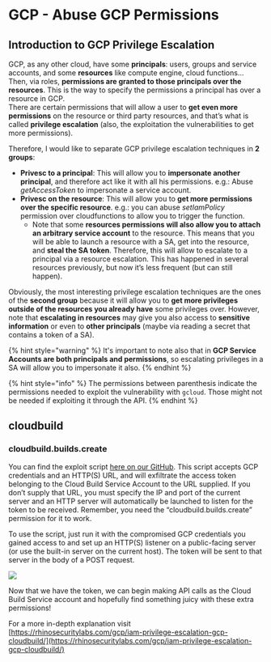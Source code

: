 # GCP - Abuse GCP Permissions

## Introduction to GCP Privilege Escalation <a href="#introduction-to-gcp-privilege-escalation" id="introduction-to-gcp-privilege-escalation"></a>

GCP, as any other cloud, have some **principals**: users, groups and service accounts, and some **resources** like compute engine, cloud functions…\
Then, via roles, **permissions are granted to those principals over the resources**. This is the way to specify the permissions a principal has over a resource in GCP.\
There are certain permissions that will allow a user to **get even more permissions** on the resource or third party resources, and that’s what is called **privilege escalation** (also, the exploitation the vulnerabilities to get more permissions).

Therefore, I would like to separate GCP privilege escalation techniques in **2 groups**:

* **Privesc to a principal**: This will allow you to **impersonate another principal**, and therefore act like it with all his permissions. e.g.: Abuse _getAccessToken_ to impersonate a service account.
* **Privesc on the resource**: This will allow you to **get more permissions over the specific resource**. e.g.: you can abuse _setIamPolicy_ permission over cloudfunctions to allow you to trigger the function.
  * Note that some **resources permissions will also allow you to attach an arbitrary service account** to the resource. This means that you will be able to launch a resource with a SA, get into the resource, and **steal the SA token**. Therefore, this will allow to escalate to a principal via a resource escalation. This has happened in several resources previously, but now it’s less frequent (but can still happen).

Obviously, the most interesting privilege escalation techniques are the ones of the **second group** because it will allow you to **get more privileges outside of the resources you already have** some privileges over. However, note that **escalating in resources** may give you also access to **sensitive information** or even to **other principals** (maybe via reading a secret that contains a token of a SA).

{% hint style="warning" %}
It's important to note also that in **GCP Service Accounts are both principals and permissions**, so escalating privileges in a SA will allow you to impersonate it also.
{% endhint %}

{% hint style="info" %}
The permissions between parenthesis indicate the permissions needed to exploit the vulnerability with `gcloud`. Those might not be needed if exploiting it through the API.
{% endhint %}

## cloudbuild

### cloudbuild.builds.create

You can find the exploit script [here on our GitHub](https://github.com/RhinoSecurityLabs/GCP-IAM-Privilege-Escalation/blob/master/ExploitScripts/cloudbuild.builds.create.py). This script accepts GCP credentials and an HTTP(S) URL, and will exfiltrate the access token belonging to the Cloud Build Service Account to the URL supplied. If you don’t supply that URL, you must specify the IP and port of the current server and an HTTP server will automatically be launched to listen for the token to be received. Remember, you need the “cloudbuild.builds.create” permission for it to work.

To use the script, just run it with the compromised GCP credentials you gained access to and set up an HTTP(S) listener on a public-facing server (or use the built-in server on the current host). The token will be sent to that server in the body of a POST request.

![](https://rhinosecuritylabs.com/wp-content/uploads/2020/04/cloudbuild.builds.create.png)

Now that we have the token, we can begin making API calls as the Cloud Build Service account and hopefully find something juicy with these extra permissions!

For a more in-depth explanation visit [https://rhinosecuritylabs.com/gcp/iam-privilege-escalation-gcp-cloudbuild/](https://rhinosecuritylabs.com/gcp/iam-privilege-escalation-gcp-cloudbuild/)

##
